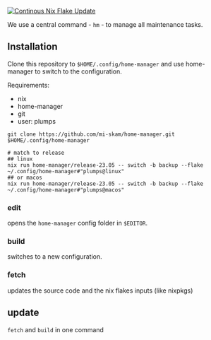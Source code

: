 [![Continous Nix Flake Update](https://github.com/mi-skam/home-manager/actions/workflows/nix-update.yml/badge.svg)](https://github.com/mi-skam/home-manager/actions/workflows/nix-update.yml)

We use a central command - `hm` - to manage all maintenance tasks.

## Installation

Clone this repository to `$HOME/.config/home-manager` and use home-manager to switch to the configuration.

Requirements:
- nix
- home-manager
- git
- user: plumps

```
git clone https://github.com/mi-skam/home-manager.git $HOME/.config/home-manager

# match to release
## linux
nix run home-manager/release-23.05 -- switch -b backup --flake ~/.config/home-manager#"plumps@linux"
## or macos
nix run home-manager/release-23.05 -- switch -b backup --flake ~/.config/home-manager#"plumps@macos"
```

### edit
opens the `home-manager` config folder in `$EDITOR`.

### build
switches to a new configuration.

### fetch
updates the source code and the nix flakes inputs (like nixpkgs)

## update
`fetch` and `build` in one command
